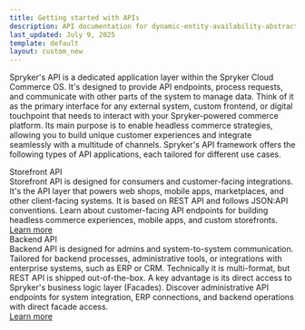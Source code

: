 ```yaml
---
title: Getting started with APIs
description: API documentation for dynamic-entity-availability-abstracts.
last_updated: July 9, 2025
template: default
layout: custom_new
---
```


<div class="content_box">

Spryker's API is a dedicated application layer within the Spryker Cloud Commerce OS. It's designed to provide API endpoints, process requests, and communicate with other parts of the system to manage data.  Think of it as the primary interface for any external system, custom frontend, or digital touchpoint that needs to interact with your Spryker-powered commerce platform.  Its main purpose is to enable headless commerce strategies, allowing you to build unique customer experiences and integrate seamlessly with a multitude of channels. Spryker's API framework offers the following types of API applications, each tailored for different use cases.

</div>

<div class="grid_container">
  <div class="cst_cards_2">
    <div class="cst_card">
      <div class="cst_card_title">Storefront API</div>
      <div class="cst_card_desc">Storefront API is designed for consumers and customer-facing integrations. It's the API layer that powers web shops, mobile apps, marketplaces, and other client-facing systems. It is based on REST API and follows JSON:API conventions. Learn about customer-facing API endpoints for building headless commerce experiences, mobile apps, and custom storefronts.</div>
      <a class="cst_card_button" href="/docs/integrations/spryker-glue-api/storefront-api/storefront-api.html">Learn more</a>
    </div>
    <div class="cst_card">
      <div class="cst_card_title">Backend API</div>
      <div class="cst_card_desc">Backend API is designed for admins and system-to-system communication. Tailored for backend processes, administrative tools, or integrations with enterprise systems, such as ERP or CRM. Technically it is multi-format, but REST API is shipped out-of-the-box. A key advantage is its direct access to Spryker's business logic layer (Facades). Discover administrative API endpoints for system integration, ERP connections, and backend operations with direct facade access.</div>
      <a class="cst_card_button" href="/docs/integrations/spryker-glue-api/backend-api/backend-api.html">Learn more</a>
    </div>
  </div>
</div>

